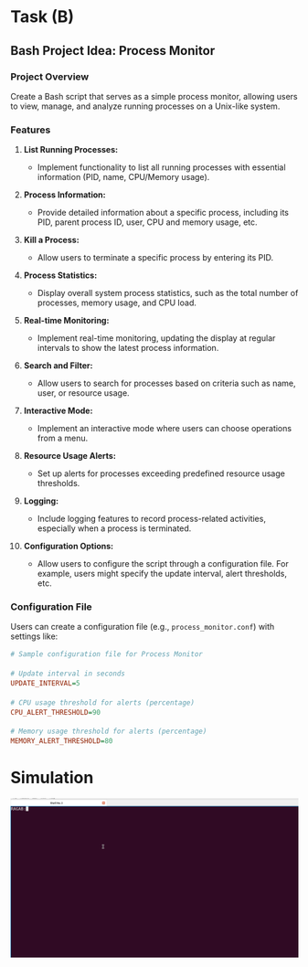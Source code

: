 # Task (B)
## Bash Project Idea: Process Monitor

### Project Overview
Create a Bash script that serves as a simple process monitor, allowing users to view, manage, and analyze running processes on a Unix-like system.

### Features

1. **List Running Processes:**
   - Implement functionality to list all running processes with essential information (PID, name, CPU/Memory usage).

2. **Process Information:**
   - Provide detailed information about a specific process, including its PID, parent process ID, user, CPU and memory usage, etc.

3. **Kill a Process:**
   - Allow users to terminate a specific process by entering its PID.

4. **Process Statistics:**
   - Display overall system process statistics, such as the total number of processes, memory usage, and CPU load.

5. **Real-time Monitoring:**
   - Implement real-time monitoring, updating the display at regular intervals to show the latest process information.

6. **Search and Filter:**
   - Allow users to search for processes based on criteria such as name, user, or resource usage.

7. **Interactive Mode:**
   - Implement an interactive mode where users can choose operations from a menu.

8. **Resource Usage Alerts:**
   - Set up alerts for processes exceeding predefined resource usage thresholds.

9. **Logging:**
   - Include logging features to record process-related activities, especially when a process is terminated.

10. **Configuration Options:**
    - Allow users to configure the script through a configuration file. For example, users might specify the update interval, alert thresholds, etc.

### Configuration File
Users can create a configuration file (e.g., `process_monitor.conf`) with settings like:

```ini
# Sample configuration file for Process Monitor

# Update interval in seconds
UPDATE_INTERVAL=5

# CPU usage threshold for alerts (percentage)
CPU_ALERT_THRESHOLD=90

# Memory usage threshold for alerts (percentage)
MEMORY_ALERT_THRESHOLD=80

```
# Simulation

![Bash Project Idea: Process Monitor](process_monitor.gif)